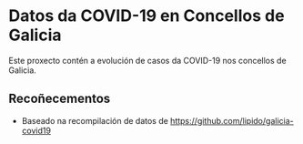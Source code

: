 # Datos da COVID-19 en Concellos de Galicia

Este proxecto contén a evolución de casos da COVID-19 nos concellos de Galicia.


## Recoñecementos

- Baseado na recompilación de datos de https://github.com/lipido/galicia-covid19
